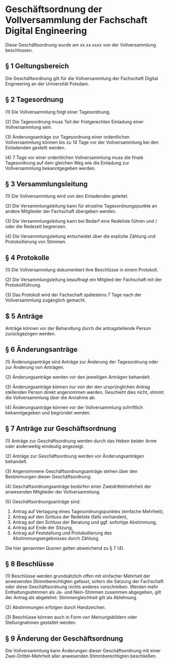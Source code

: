 
# Geschäftsordnung der Vollversammlung der Fachschaft Digital Engineering

Diese Geschäftsordnung wurde am xx.xx.xxxx von der Vollversammlung beschlossen.

## § 1 Geltungsbereich

Die Geschäftsordnung gilt für die Vollversammlung der Fachschaft Digital Engineering an der Universität Potsdam.

## § 2 Tagesordnung

(1) Die Vollversammlung folgt einer Tagesordnung.

(2) Die Tagesordnung muss Teil der fristgerechten Einladung einer Vollversammlung sein.

(3) Änderungsanträge zur Tagesordnung einer ordentlichen Vollversammlung können bis zu 14 Tage vor der Vollversammlung bei den Einladenden gestellt werden.

(4) 7 Tage vor einer ordentlichen Vollversammlung muss die finale Tagesordnung auf dem gleichen Weg wie die Einladung zur Vollversammlung bekanntgegeben werden.

## § 3 Versammlungsleitung

(1) Die Vollversammlung wird von den Einladenden geleitet.

(2) Die Versammlungsleitung kann für einzelne Tagesordnungspunkte an andere Mitglieder der Fachschaft übergeben werden.

(3) Die Versammlungsleitung kann bei Bedarf eine Redeliste führen und / oder die Redezeit begrenzen.

(4) Die Versammlungsleitung entscheidet über die explizite Zählung und Protokollierung von Stimmen.

## § 4 Protokolle

(1) Die Vollversammlung dokumentiert ihre Beschlüsse in einem Protokoll.

(2) Die Versammlungsleitung beauftragt ein Mitglied der Fachschaft mit der Protokollführung.

(3) Das Protokoll wird der Fachschaft spätestens 7 Tage nach der Vollversammlung zugänglich gemacht.

## $ 5 Anträge

Anträge können vor der Behandlung durch die antragstellende Person zurückgezogen werden.

## § 6 Änderungsanträge

(1) Änderungsanträge sind Anträge zur Änderung der Tagesordnung oder zur Änderung von Anträgen.

(2) Änderungsanträge werden vor den jeweiligen Anträgen behandelt.

(3) Änderungsanträge können nur von der den ursprünglichen Antrag stellenden Person direkt angenommen werden. Geschieht dies nicht, stimmt die Vollversammlung über die Annahme ab.

(4) Änderungsanträge können vor der Vollversammlung schriftlich bekanntgegeben und begründet werden.

## § 7 Anträge zur Geschäftsordnung

(1) Anträge zur Geschäftsordnung werden durch das Heben beider Arme oder anderweitig eindeutig angezeigt.

(2) Anträge zur Geschäftsordnung werden vor Änderungsanträgen behandelt.

(3) Angenommene Geschäftsordnungsanträge stehen über den Bestimmungen dieser Geschäftsordnung.

(4) Geschäftsordnungsanträge bedürfen einer Zweidrittelmehrheit der anwesenden Mitglieder der Vollversammlung.

(5) Geschäftsordnungsanträge sind:
  1. Antrag auf Vertagung eines Tagesordnungspunktes (einfache Mehrheit),
  2. Antrag auf den Schluss der Redeliste (falls vorhanden),
  3. Antrag auf den Schluss der Beratung und ggf. sofortige Abstimmung,
  4. Antrag auf Ende der Sitzung,
  5. Antrag auf Feststellung und Protokollierung des Abstimmungsergebnisses durch Zählung.
  
Die hier genannten Quoren gelten abweichend zu § 7 (4).

## § 8 Beschlüsse

(1) Beschlüsse werden grundsätzlich offen mit einfacher Mehrheit der anwesenden Stimmberechtigten gefasst, sofern die Satzung der Fachschaft oder diese Geschäftsordnung nichts anderes vorschreiben. Werden mehr Enthaltungsstimmen als Ja- und Nein-Stimmen zusammen abgegeben, gilt der Antrag als abgelehnt. Stimmengleichheit gilt als Ablehnung.

(2) Abstimmungen erfolgen durch Handzeichen.

(3) Beschlüsse können auch in Form von Meinungsbildern oder Stellungnahmen gestaltet werden.

## § 9 Änderung der Geschäftsordnung

Die Vollversammlung kann Änderungen dieser Geschäftsordnung mit einer Zwei-Drittel-Mehrheit aller anwesenden Stimmberechtigten beschließen.

